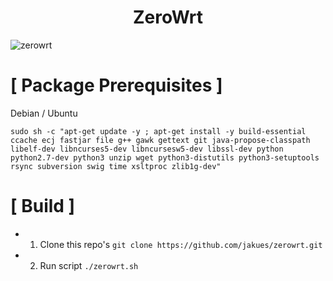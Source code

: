 <h1 align="center">ZeroWrt</h1>

![zerowrt](https://raw.githubusercontent.com/jakues/zerowrt/master/images/zerowrt.png)

# [ Package Prerequisites ]

Debian / Ubuntu

`sudo sh -c "apt-get update -y ; apt-get install -y build-essential ccache ecj fastjar file g++ gawk gettext git java-propose-classpath libelf-dev libncurses5-dev libncursesw5-dev libssl-dev python python2.7-dev python3 unzip wget python3-distutils python3-setuptools rsync subversion swig time xsltproc zlib1g-dev"`

# [ Build ]

* 1. Clone this repo's
    `git clone https://github.com/jakues/zerowrt.git`
* 2. Run script
    `./zerowrt.sh`
